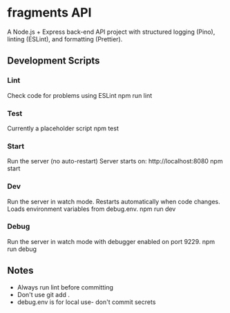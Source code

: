 # fragments API

A Node.js + Express back-end API project with structured logging (Pino), linting (ESLint), and formatting (Prettier).

## Development Scripts

### Lint

Check code for problems using ESLint
npm run lint

### Test

Currently a placeholder script
npm test

### Start

Run the server (no auto-restart)
Server starts on: http://localhost:8080
npm start

### Dev

Run the server in watch mode. Restarts automatically when code changes.
Loads environment variables from debug.env.
npm run dev

### Debug

Run the server in watch mode with debugger enabled on port 9229.
npm run debug

## Notes

- Always run lint before committing
- Don't use git add .
- debug.env is for local use- don't commit secrets
